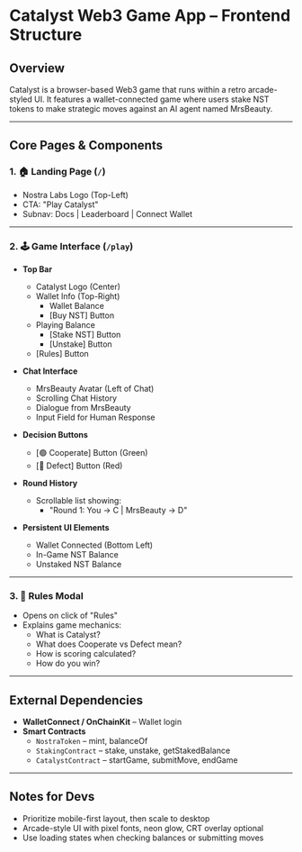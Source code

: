 # Catalyst Web3 Game App – Frontend Structure

## Overview
Catalyst is a browser-based Web3 game that runs within a retro arcade-styled UI. It features a wallet-connected game where users stake NST tokens to make strategic moves against an AI agent named MrsBeauty.

---

## Core Pages & Components

### 1. 🏠 Landing Page (`/`)
- Nostra Labs Logo (Top-Left)
- CTA: "Play Catalyst"
- Subnav: Docs | Leaderboard | Connect Wallet

---

### 2. 🕹️ Game Interface (`/play`)
- **Top Bar**
  - Catalyst Logo (Center)
  - Wallet Info (Top-Right)
    - Wallet Balance
    - [Buy NST] Button
  - Playing Balance
    - [Stake NST] Button
    - [Unstake] Button
  - [Rules] Button

- **Chat Interface**
  - MrsBeauty Avatar (Left of Chat)
  - Scrolling Chat History
  - Dialogue from MrsBeauty
  - Input Field for Human Response

- **Decision Buttons**
  - [🟢 Cooperate] Button (Green)
  - [🔴 Defect] Button (Red)

- **Round History**
  - Scrollable list showing:
    - "Round 1: You → C | MrsBeauty → D"

- **Persistent UI Elements**
  - Wallet Connected (Bottom Left)
  - In-Game NST Balance
  - Unstaked NST Balance

---

### 3. 🧾 Rules Modal
- Opens on click of "Rules"
- Explains game mechanics:
  - What is Catalyst?
  - What does Cooperate vs Defect mean?
  - How is scoring calculated?
  - How do you win?

---

## External Dependencies
- **WalletConnect / OnChainKit** – Wallet login
- **Smart Contracts**
  - `NostraToken` – mint, balanceOf
  - `StakingContract` – stake, unstake, getStakedBalance
  - `CatalystContract` – startGame, submitMove, endGame

---

## Notes for Devs
- Prioritize mobile-first layout, then scale to desktop
- Arcade-style UI with pixel fonts, neon glow, CRT overlay optional
- Use loading states when checking balances or submitting moves
